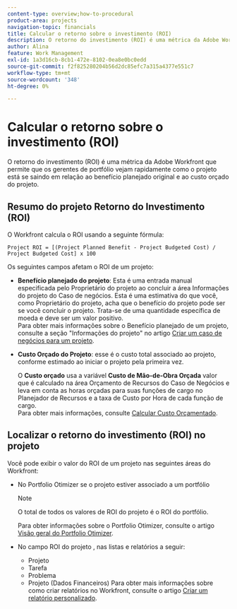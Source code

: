 ```yaml
---
content-type: overview;how-to-procedural
product-area: projects
navigation-topic: financials
title: Calcular o retorno sobre o investimento (ROI)
description: O retorno do investimento (ROI) é uma métrica da Adobe Workfront que permite que os gerentes de portfólio vejam rapidamente como o projeto está se saindo em relação ao benefício planejado original e ao custo orçado do projeto.
author: Alina
feature: Work Management
exl-id: 1a3d16cb-8cb1-472e-8102-0ea8e0bc0edd
source-git-commit: f2f825280204b56d2dc85efc7a315a4377e551c7
workflow-type: tm+mt
source-wordcount: '348'
ht-degree: 0%

---
```


# Calcular o retorno sobre o investimento (ROI)

O retorno do investimento (ROI) é uma métrica da Adobe Workfront que permite que os gerentes de portfólio vejam rapidamente como o projeto está se saindo em relação ao benefício planejado original e ao custo orçado do projeto.

## Resumo do projeto Retorno do Investimento (ROI)

O Workfront calcula o ROI usando a seguinte fórmula:

```
Project ROI = [(Project Planned Benefit - Project Budgeted Cost) / Project Budgeted Cost] x 100
```

Os seguintes campos afetam o ROI de um projeto:

* **Benefício planejado do projeto**: Esta é uma entrada manual especificada pelo Proprietário do projeto ao concluir a área Informações do projeto do Caso de negócios. Esta é uma estimativa do que você, como Proprietário do projeto, acha que o benefício do projeto pode ser se você concluir o projeto. Trata-se de uma quantidade específica de moeda e deve ser um valor positivo.\
   Para obter mais informações sobre o Benefício planejado de um projeto, consulte a seção &quot;Informações do projeto&quot; no artigo [Criar um caso de negócios para um projeto](../../../manage-work/projects/define-a-business-case/create-business-case.md).

* **Custo Orçado do Projeto**: esse é o custo total associado ao projeto, conforme estimado ao iniciar o projeto pela primeira vez.

   O **Custo orçado** usa a variável **Custo de Mão-de-Obra Orçada** valor que é calculado na área Orçamento de Recursos do Caso de Negócios e leva em conta as horas orçadas para suas funções de cargo no Planejador de Recursos e a taxa de Custo por Hora de cada função de cargo.\
   Para obter mais informações, consulte [Calcular Custo Orçamentado](../../../manage-work/projects/project-finances/budgeted-cost.md).

## Localizar o retorno do investimento (ROI) no projeto

Você pode exibir o valor do ROI de um projeto nas seguintes áreas do Workfront:

* No Portfolio Otimizer se o projeto estiver associado a um portfólio

   >[!NOTE]
   >
   >O total de todos os valores de ROI do projeto é o ROI do portfólio.

   Para obter informações sobre o Portfolio Otimizer, consulte o artigo [Visão geral do Portfolio Otimizer](../../../manage-work/portfolios/portfolio-optimizer/portfolio-optimizer-overview.md).

* No campo ROI do projeto , nas listas e relatórios a seguir: 

   * Projeto
   * Tarefa
   * Problema
   * Projeto (Dados Financeiros)
   Para obter mais informações sobre como criar relatórios no Workfront, consulte o artigo [Criar um relatório personalizado](../../../reports-and-dashboards/reports/creating-and-managing-reports/create-custom-report.md).
